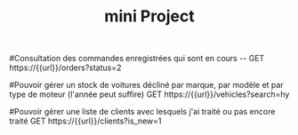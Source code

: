 <p align="center">
    <h1 align="center">mini Project</h1>
    <br>
</p>

#Consultation des commandes enregistrées qui sont en cours -- GET https://{{url}}/orders?status=2

#Pouvoir gérer un stock de voitures décliné par marque, par modèle et par type de moteur (l'année peut suffire) GET https://{{url}}/vehicles?search=hy

#Pouvoir gérer une liste de clients avec lesquels j'ai traité ou pas encore traité  GET https://{{url}}/clients?is_new=1
